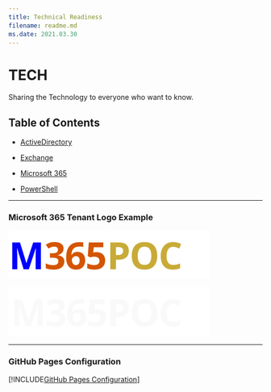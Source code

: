 ```yaml
---
title: Technical Readiness
filename: readme.md
ms.date: 2021.03.30
---
```


# TECH

Sharing the Technology to everyone who want to know.

## Table of Contents

- [ActiveDirectory](ActiveDirectory)

- [Exchange](Exchange)

- [Microsoft 365](Microsoft365)

- [PowerShell](PowerShell)

---

### Microsoft 365 Tenant Logo Example

![](https://github.com/kj-park/tech/blob/main/theme/m365poc-default-logo.svg?raw=true)

![](https://github.com/kj-park/tech/blob/main/theme/m365poc-alternate-logo.svg?raw=true)

---

### GitHub Pages Configuration

[!INCLUDE[GitHub Pages Configuration](/Tech/.includes/GitHub-Pages-Configuration.md)]
